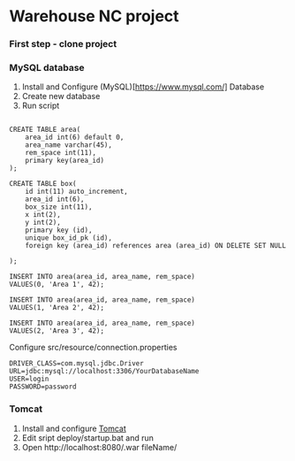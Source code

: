 # Warehouse NC project #

### First step - clone project ###

### MySQL database ###

1. Install and Configure (MySQL)[https://www.mysql.com/] Database
2. Create new database
3. Run script
```

CREATE TABLE area(
	area_id int(6) default 0,
    area_name varchar(45),
    rem_space int(11),
    primary key(area_id)
);

CREATE TABLE box(
	id int(11) auto_increment,
    area_id int(6),
    box_size int(11),
    x int(2),
    y int(2),
    primary key (id),
    unique box_id_pk (id),
    foreign key (area_id) references area (area_id) ON DELETE SET NULL

);

INSERT INTO area(area_id, area_name, rem_space)
VALUES(0, 'Area 1', 42);

INSERT INTO area(area_id, area_name, rem_space)
VALUES(1, 'Area 2', 42);

INSERT INTO area(area_id, area_name, rem_space)
VALUES(2, 'Area 3', 42);

```

Configure src/resource/connection.properties
```
DRIVER_CLASS=com.mysql.jdbc.Driver
URL=jdbc:mysql://localhost:3306/YourDatabaseName
USER=login
PASSWORD=password

```

### Tomcat ###
1. Install and configure [Tomcat](http://tomcat.apache.org/)
2. Edit sript deploy/startup.bat and run
3. Open http://localhost:8080/.war fileName/


